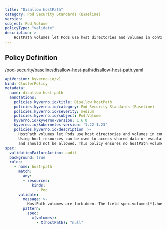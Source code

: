 ```yaml
---
title: "Disallow hostPath"
category: Pod Security Standards (Baseline)
version: 
subject: Pod,Volume
policyType: "validate"
description: >
    HostPath volumes let Pods use host directories and volumes in containers. Using host resources can be used to access shared data or escalate privileges and should not be allowed. This policy ensures no hostPath volumes are in use.
---
```


## Policy Definition
<a href="https://github.com/JimBugwadia/kyverno-policies/raw/fix_annotations//pod-security/baseline/disallow-host-path/disallow-host-path.yaml" target="-blank">/pod-security/baseline/disallow-host-path/disallow-host-path.yaml</a>

```yaml
apiVersion: kyverno.io/v1
kind: ClusterPolicy
metadata:
  name: disallow-host-path
  annotations:
    policies.kyverno.io/title: Disallow hostPath
    policies.kyverno.io/category: Pod Security Standards (Baseline)
    policies.kyverno.io/severity: medium
    policies.kyverno.io/subject: Pod,Volume
    kyverno.io/kyverno-version: 1.6.0
    kyverno.io/kubernetes-version: "1.22-1.23"
    policies.kyverno.io/description: >-
      HostPath volumes let Pods use host directories and volumes in containers.
      Using host resources can be used to access shared data or escalate privileges
      and should not be allowed. This policy ensures no hostPath volumes are in use.
spec:
  validationFailureAction: audit
  background: true
  rules:
    - name: host-path
      match:
        any:
        - resources:
            kinds:
              - Pod
      validate:
        message: >-
          HostPath volumes are forbidden. The field spec.volumes[*].hostPath must be unset.
        pattern:
          spec:
            =(volumes):
              - X(hostPath): "null"

```
